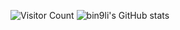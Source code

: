 ![Visitor Count](https://profile-counter.glitch.me/bin9li/count.svg)
![bin9li's GitHub stats](https://github-readme-stats.vercel.app/api?username=bin9li&show_icons=true&theme=tokyonight)
